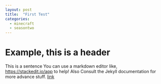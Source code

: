 ```yaml
---
layout: post
title:  "First Test"
categories:
  - minecraft
  - seasontwo
---
```


# Example, this is a header
This is a sentence
You can use a markdown editor like, https://stackedit.io/app to help!
Also Consult the Jekyll documentation for more advance stuff. [link](https://jekyllrb.com/docs/posts/)